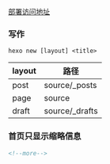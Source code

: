 [部署访问地址](https://weiwei02580.github.io/hexo-site/)

### 写作

```
hexo new [layout] <title>
```

| layout | 路径            |
| ------ | --------------- |
| post   | source/\_posts  |
| page   | source          |
| draft  | source/\_drafts |

### 首页只显示缩略信息

```html
<!--more-->
```
